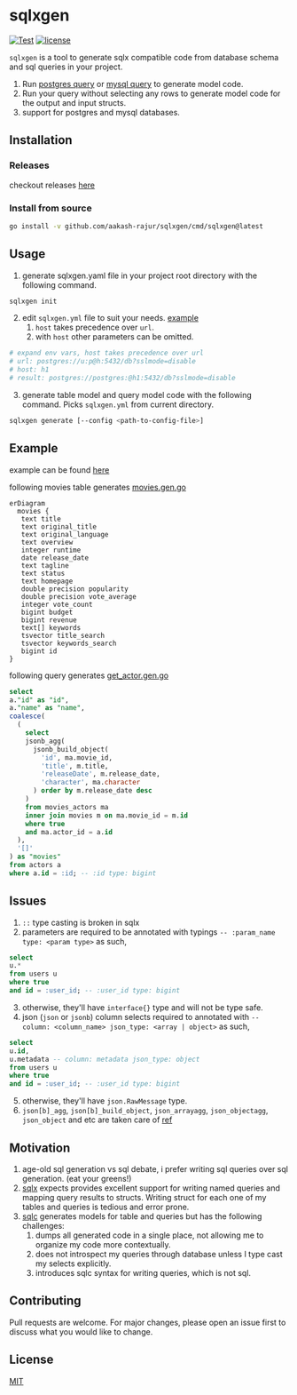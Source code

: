 # sqlxgen

[![Test](https://github.com/aakash-rajur/sqlxgen/actions/workflows/test.yaml/badge.svg)](https://github.com/aakash-rajur/sqlxgen/actions/workflows/test.yaml) [![license](http://img.shields.io/badge/license-MIT-red.svg?style=flat)](https://raw.githubusercontent.com/aakash-rajur/sqlxgen/main/LICENSE.md)

`sqlxgen` is a tool to generate sqlx compatible code from database schema and sql queries in your project.

1. Run [postgres query](https://github.com/aakash-rajur/sqlxgen/blob/main/internal/introspect/pg/model.sql) 
   or [mysql query](https://github.com/aakash-rajur/sqlxgen/blob/main/internal/introspect/mysql/model.sql) 
   to generate model code.
2. Run your query without selecting any rows to generate model code for the output and input structs.
3. support for postgres and mysql databases.

## Installation
### Releases
checkout releases [here](https://github.com/aakash-rajur/sqlxgen/releases)

### Install from source
```bash
go install -v github.com/aakash-rajur/sqlxgen/cmd/sqlxgen@latest
```

## Usage

1. generate sqlxgen.yaml file in your project root directory with the following command.
```bash
sqlxgen init
```
2. edit `sqlxgen.yml` file to suit your needs. [example](example/sqlxgen.yml#L12-L14)
    1. `host` takes precedence over `url`.
    2. with `host` other parameters can be omitted.
```yaml
# expand env vars, host takes precedence over url
# url: postgres://u:p@h:5432/db?sslmode=disable
# host: h1
# result: postgres://postgres:@h1:5432/db?sslmode=disable
```
3. generate table model and query model code with the following command. Picks `sqlxgen.yml` from current directory.
```bash
sqlxgen generate [--config <path-to-config-file>]
```

## Example
example can be found [here](example)

following movies table generates [movies.gen.go](example/internal/tmdb_pg/models/movie.gen.go)
```mermaid
erDiagram
  movies {
   text title
   text original_title
   text original_language
   text overview
   integer runtime
   date release_date
   text tagline
   text status
   text homepage
   double precision popularity
   double precision vote_average
   integer vote_count
   bigint budget
   bigint revenue
   text[] keywords
   tsvector title_search
   tsvector keywords_search
   bigint id
}
```
following query generates [get_actor.gen.go](example/internal/tmdb_pg/api/get_actor.gen.go)
```sql
select
a."id" as "id",
a."name" as "name",
coalesce(
  (
    select
    jsonb_agg(
      jsonb_build_object(
        'id', ma.movie_id,
        'title', m.title,
        'releaseDate', m.release_date,
        'character', ma.character
      ) order by m.release_date desc
    )
    from movies_actors ma
    inner join movies m on ma.movie_id = m.id
    where true
    and ma.actor_id = a.id
  ),
  '[]'
) as "movies"
from actors a
where a.id = :id; -- :id type: bigint
```

## Issues
1. `::` type casting is broken in sqlx
2. parameters are required to be annotated with typings `-- :param_name type: <param type>` as such,
```sql
select 
u.* 
from users u 
where true 
and id = :user_id; -- :user_id type: bigint
```
3. otherwise, they'll have `interface{}` type and will not be type safe.
4. json (`json` or `jsonb`) column selects required to annotated with `-- column: <column_name> json_type: <array | object>` as such,
```sql
select
u.id,
u.metadata -- column: metadata json_type: object
from users u
where true
and id = :user_id; -- :user_id type: bigint
```
5. otherwise, they'll have `json.RawMessage` type.
6. `json[b]_agg`, `json[b]_build_object`, `json_arrayagg`, `json_objectagg`, `json_object` and etc are taken care of [ref](internal/introspect/pg/json.go#L34)

## Motivation
1. age-old sql generation vs sql debate, i prefer writing sql queries over sql generation. (eat your greens!)
2. [sqlx](https://github.com/jmoiron/sqlx) expects provides excellent support for writing named queries and mapping query results to structs. Writing struct for each one of my tables and queries is tedious and error prone.
3. [sqlc](https://github.com/sqlc-dev/sqlc) generates models for table and queries but has the following challenges:
   1. dumps all generated code in a single place, not allowing me to organize my code more contextually. 
   2. does not introspect my queries through database unless I type cast my selects explicitly.
   3. introduces sqlc syntax for writing queries, which is not sql.

## Contributing
Pull requests are welcome. For major changes, please open an issue first to discuss what you would like to change.


## License
[MIT](LICENSE.md)
